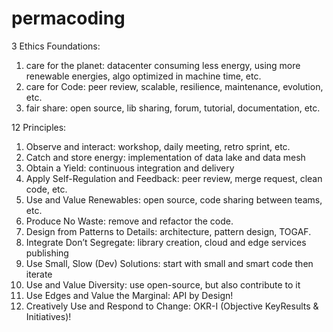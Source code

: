 # permacoding

3 Ethics Foundations:
1) care for the planet: datacenter consuming less energy, using more renewable energies, algo optimized in machine time, etc.
2) care for Code: peer review, scalable, resilience, maintenance, evolution, etc.
3) fair share: open source, lib sharing, forum, tutorial, documentation, etc.

12 Principles:
1) Observe and interact: workshop, daily meeting, retro sprint, etc.
2) Catch and store energy: implementation of data lake and data mesh
3) Obtain a Yield: continuous integration and delivery
4) Apply Self-Regulation and Feedback: peer review, merge request, clean code, etc.
5) Use and Value Renewables: open source, code sharing between teams, etc.
6) Produce No Waste: remove and refactor the code.
7) Design from Patterns to Details: architecture, pattern design, TOGAF.
8) Integrate Don’t Segregate: library creation, cloud and edge services publishing
9) Use Small, Slow (Dev) Solutions: start with small and smart code then iterate
10) Use and Value Diversity: use open-source, but also contribute to it
11) Use Edges and Value the Marginal: API by Design!
12) Creatively Use and Respond to Change: OKR-I (Objective KeyResults & Initiatives)!
